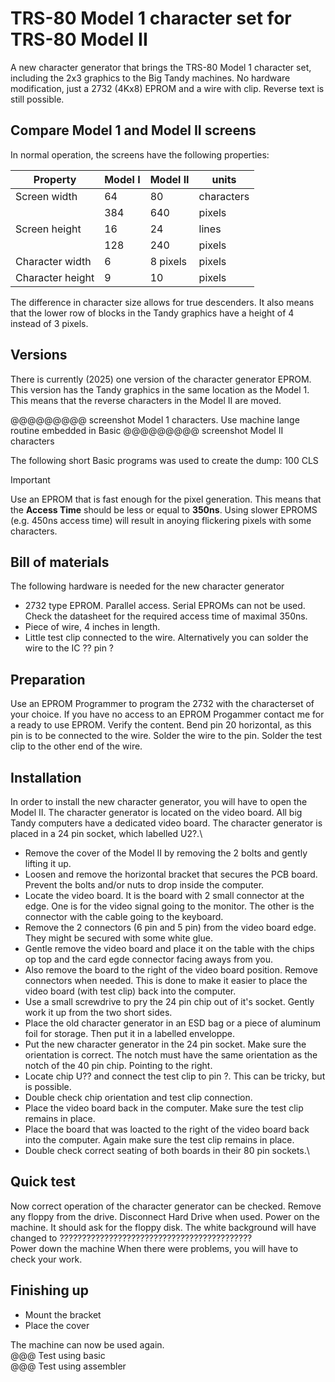 # TRS-80 Model 1 character set for TRS-80 Model II
A new character generator that brings the TRS-80 Model 1 character set, including the 2x3 graphics to the Big Tandy machines. No hardware modification, just a 2732 (4Kx8) EPROM and a wire with clip. Reverse text is still possible. 

## Compare Model 1 and Model II screens

In normal operation, the screens have the following properties:

| Property | Model I | Model II | units |
| ---- | --- | --- | ---- |
| Screen width  | 64 | 80 | characters |
|   | 384 | 640 | pixels |
| Screen height | 16 | 24 | lines |
|   | 128 | 240 | pixels |
| Character width | 6 | 8 pixels | pixels |
| Character height | 9 | 10 | pixels |

The difference in character size allows for true descenders. It also means that the lower row of blocks in the Tandy graphics have a height of 4 instead of 3 pixels.

## Versions
There is currently (2025) one version of the character generator EPROM.\
This version has the Tandy graphics in the same location as the Model 1. This means that the reverse characters in the Model II are moved.

@@@@@@@@@ screenshot Model 1 characters.  Use machine lange routine embedded in Basic
@@@@@@@@@ screenshot Model II characters

The following short Basic programs was used to create the dump:
100 CLS


> [!IMPORTANT] 
> Use an EPROM that is fast enough for the pixel generation. This means that the **Access Time** should be less or equal to **350ns**. Using slower EPROMS (e.g. 450ns access time) will result in anoying flickering pixels with some characters. 

## Bill of materials
The following hardware is needed for the new character generator
- 2732 type EPROM. Parallel access. Serial EPROMs can not be used. Check the datasheet for the required access time of maximal 350ns.
- Piece of wire, 4 inches in length.
- Little test clip connected to the wire. Alternatively you can solder the wire to the IC ?? pin ?

## Preparation
Use an EPROM Programmer to program the 2732 with the characterset of your choice. If you have no access to an EPROM Progammer contact me for a ready to use EPROM.
Verify the content.
Bend pin 20 horizontal, as this pin is to be connected to the wire.
Solder the wire to the pin.
Solder the test clip to the other end of the wire.

## Installation
In order to install the new character generator, you will have to open the Model II. The character generator is located on the video board. All big Tandy computers have a dedicated video board. The character generator is placed in a 24 pin socket, which labelled U2?.\
- Remove the cover of the Model II by removing the 2 bolts and gently lifting it up.
- Loosen and remove the horizontal bracket that secures the PCB board. Prevent the bolts and/or nuts to drop inside the computer.
- Locate the video board. It is the board with 2 small connector at the edge. One is for the video signal going to the monitor. The other is the connector with the cable going to the keyboard.
- Remove the 2 connectors (6 pin and 5 pin) from the video board edge. They might be secured with some white glue.
- Gentle remove the video board and place it on the table with the chips op top and the card egde connector facing aways from you.
- Also remove the board to the right of the video board position. Remove connectors when needed. This is done to make it easier to place the video board (with test clip) back into the computer.
- Use a small screwdrive to pry the 24 pin chip out of it's socket. Gently work it up from the two short sides.
- Place the old character generator in an ESD bag or a piece of aluminum foil for storage. Then put it in a labelled enveloppe.
- Put the new character generator in the 24 pin socket. Make sure the orientation is correct. The notch must have the same orientation as the notch of the 40 pin chip. Pointing to the right.
- Locate chip U?? and connect the test clip to pin ?. This can be tricky, but is possible. 
- Double check chip orientation and test clip connection.
- Place the video board back in the computer. Make sure the test clip remains in place.
- Place the board that was loacted to the right of the video board back into the computer. Again make sure the test clip remains in place.
- Double check correct seating of both boards in their 80 pin sockets.\

## Quick test
Now correct operation of the character generator can be checked. Remove any floppy from the drive. Disconnect Hard Drive when used.
Power on the machine. It should ask for the floppy disk. The white background will have changed to ???????????????????????????????????????????\
Power down the machine
When there were problems, you will have to check your work.

## Finishing up
- Mount the bracket
- Place the cover

The machine can now be used again.\
@@@ Test using basic\
@@@ Test using assembler

